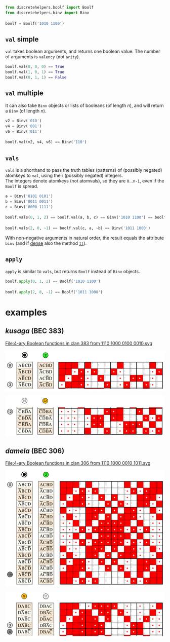 
```python
from discretehelpers.boolf import Boolf
from discretehelpers.binv import Binv

boolf = Boolf('1010 1100')
```

## `val` simple

`val` takes boolean arguments, and returns one boolean value. The number of arguments is `valency` (not `arity`).

```python
boolf.val(0, 0, 0) == True
boolf.val(1, 0, 1) == True
boolf.val(0, 1, 1) == False
```

## `val` multiple

It can also take `Binv` objects or lists of booleans (of length _n_), and will return a `Binv` (of length _n_).

```python
v2 = Binv('010')
v4 = Binv('001')
v6 = Binv('011')

boolf.val(v2, v4, v6) == Binv('110')
```

## `vals`

`vals` is a shorthand to pass the truth tables (patterns) of (possibly negated) atomkeys to `val`, using their (possibly negated) integers.<br>
The integers denote atomkeys (not atomvals), so they are `0`...`n-1`,
even if the `Boolf` is spread.

```python
a = Binv('0101 0101')
b = Binv('0011 0011')
c = Binv('0000 1111')

boolf.vals(0, 1, 2) == boolf.val(a, b, c) == Binv('1010 1100') == boolf.dense_tt == boolf.tt()

boolf.vals(2, 0, ~1) == boolf.val(c, a, ~b) == Binv('1011 1000')
```

With non-negative arguments in natural order, the result equals the attribute `binv`
(and if [dense](../../../metributes/is_dense) also the method [`tt`](../../../methods/tt)).

## `apply`

`apply` is similar to `vals`, but returns `Boolf` instead of `Binv` objects.

```python
boolf.apply(0, 1, 2) == Boolf('1010 1100')

boolf.apply(2, 0, ~1) == Boolf('1011 1000')
```

# examples

## _kusaga_ (BEC 383)

<a href="https://commons.wikimedia.org/wiki/File:4-ary_Boolean_functions_in_BEC_383_from_1110_1000_0100_0010.svg#File">
    File:4-ary Boolean functions in clan 383 from 1110 1000 0100 0010.svg
</a><br>

<img src="../../../examples/e02_val_apply_ec/_img/kusaga_0_2.png" width="520"><br>

<img src="../../../examples/e02_val_apply_ec/_img/kusaga_19_22.png" width="520">

## _damela_ (BEC 306)

<a href="https://commons.wikimedia.org/wiki/File:4-ary_Boolean_functions_in_BEC_306_from_1110_1000_0010_1011.svg#File">
    File:4-ary Boolean functions in clan 306 from 1110 1000 0010 1011.svg
</a><br>

<img src="../../../examples/e02_val_apply_ec/_img/damela_0_2.png" width="520"><br>

<img src="../../../examples/e02_val_apply_ec/_img/damela_9_11.png" width="520">
